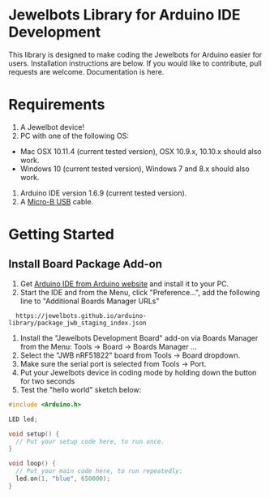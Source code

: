 # Jewelbots Library for Arduino IDE Development


This library is designed to make coding the Jewelbots for Arduino easier for users. Installation instructions are below. If you would like to contribute, pull requests are welcome. Documentation is here.

# Requirements


1. A Jewelbot device!
1. PC with one of the following OS:
  - Mac OSX 10.11.4 (current tested version), OSX 10.9.x, 10.10.x should also work.
  - Windows 10 (current tested version), Windows 7 and 8.x should also work.
1. Arduino IDE version 1.6.9 (current tested version).
1. A [Micro-B USB](https://upload.wikimedia.org/wikipedia/commons/d/db/MicroB_USB_Plug.jpg) cable.

# Getting Started


## Install Board Package Add-on

1. Get [Arduino IDE from Arduino website](http://arduino.cc/en/Main/Software) and install it to your PC.
1. Start the IDE and from the Menu, click "Preference...", add the following line to "Additional Boards Manager URLs"
  ```
	https://jewelbots.github.io/arduino-library/package_jwb_staging_index.json  
  ```

1. Install the "Jewelbots Development Board" add-on via Boards Manager from the Menu: Tools -> Board -> Boards Manager ...
1. Select the "JWB nRF51822" board from Tools -> Board dropdown.
1. Make sure the serial port is selected from Tools -> Port.
1. Put your Jewelbots device in coding mode by holding down the button for two seconds
1. Test the "hello world" sketch below:

```c
#include <Arduino.h>

LED led;

void setup() {
  // Put your setup code here, to run once.
}

void loop() {
  // Put your main code here, to run repeatedly:
  led.on(1, "blue", 650000);
}
```
